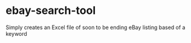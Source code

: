 # ebay-search-tool
Simply creates an Excel file of soon to be ending eBay listing based of a keyword
